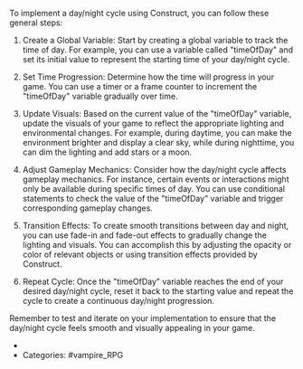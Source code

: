 To implement a day/night cycle using Construct, you can follow these general steps:

1. Create a Global Variable: Start by creating a global variable to track the time of day. For example, you can use a variable called "timeOfDay" and set its initial value to represent the starting time of your day/night cycle.

2. Set Time Progression: Determine how the time will progress in your game. You can use a timer or a frame counter to increment the "timeOfDay" variable gradually over time.

3. Update Visuals: Based on the current value of the "timeOfDay" variable, update the visuals of your game to reflect the appropriate lighting and environmental changes. For example, during daytime, you can make the environment brighter and display a clear sky, while during nighttime, you can dim the lighting and add stars or a moon.

4. Adjust Gameplay Mechanics: Consider how the day/night cycle affects gameplay mechanics. For instance, certain events or interactions might only be available during specific times of day. You can use conditional statements to check the value of the "timeOfDay" variable and trigger corresponding gameplay changes.

5. Transition Effects: To create smooth transitions between day and night, you can use fade-in and fade-out effects to gradually change the lighting and visuals. You can accomplish this by adjusting the opacity or color of relevant objects or using transition effects provided by Construct.

6. Repeat Cycle: Once the "timeOfDay" variable reaches the end of your desired day/night cycle, reset it back to the starting value and repeat the cycle to create a continuous day/night progression.

Remember to test and iterate on your implementation to ensure that the day/night cycle feels smooth and visually appealing in your game.

-
- Categories: #vampire_RPG